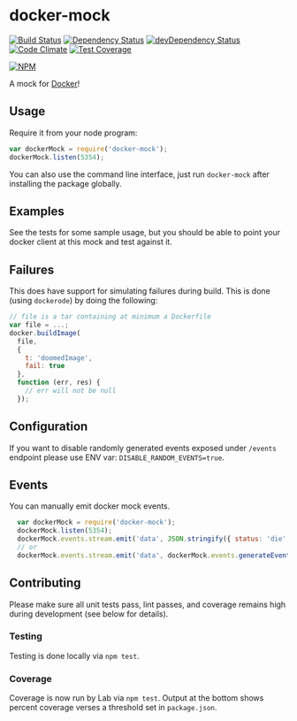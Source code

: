 # docker-mock

[![Build Status](https://img.shields.io/travis/Runnable/docker-mock/master.svg?style=flat-square)](https://travis-ci.org/Runnable/docker-mock)
[![Dependency Status](https://img.shields.io/david/Runnable/docker-mock.svg?style=flat-square)](https://david-dm.org/Runnable/docker-mock)
[![devDependency Status](https://img.shields.io/david/dev/Runnable/docker-mock.svg?style=flat-square)](https://david-dm.org/Runnable/docker-mock#info=devDependencies)
[![Code Climate](https://img.shields.io/codeclimate/github/Runnable/docker-mock.svg?style=flat-square)](https://codeclimate.com/github/Runnable/docker-mock)
[![Test Coverage](https://img.shields.io/codeclimate/coverage/github/Runnable/docker-mock.svg?style=flat-square)](https://codeclimate.com/github/Runnable/docker-mock)

[![NPM](https://nodei.co/npm/docker-mock.png?compact=true)](https://nodei.co/npm/docker-mock/)

A mock for [Docker](http://docker.io)!

## Usage

Require it from your node program:

```javascript
var dockerMock = require('docker-mock');
dockerMock.listen(5354);
```

You can also use the command line interface, just run `docker-mock` after installing the package globally.

## Examples

See the tests for some sample usage, but you should be able to point your docker client at this mock and test against it.

## Failures

This does have support for simulating failures during build. This is done (using `dockerode`) by doing the following:

```javascript
// file is a tar containing at minimum a Dockerfile
var file = ...;
docker.buildImage(
  file,
  {
    t: 'doomedImage',
    fail: true
  },
  function (err, res) {
    // err will not be null
  });
```


## Configuration

If you want to disable randomly generated events exposed under `/events` endpoint please use ENV var: `DISABLE_RANDOM_EVENTS=true`.


## Events

You can manually emit docker mock events.

```javascript
  var dockerMock = require('docker-mock');
  dockerMock.listen(5354);
  dockerMock.events.stream.emit('data', JSON.stringify({ status: 'die', from: '..', id: '...', time: '...' }));
  // or
  dockerMock.events.stream.emit('data', dockerMock.events.generateEvent());

```

## Contributing

Please make sure all unit tests pass, lint passes, and coverage remains high during development (see below for details).

### Testing

Testing is done locally via `npm test`.

### Coverage

Coverage is now run by Lab via `npm test`. Output at the bottom shows percent coverage verses a threshold set in `package.json`.
